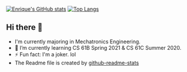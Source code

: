 
[![Enrique's GitHub stats](https://github-readme-stats.vercel.app/api?username=TMAstrider&show_icons=true&theme=tokyonight)](https://github.com/TMAstrider/github-readme-stats)
[![Top Langs](https://github-readme-stats.vercel.app/api/top-langs/?username=TMAstrider&layout=compact&hide=javascript)](https://github.com/TMAstrider/github-readme-stats)

## Hi there 👋
- I'm currently majoring in Mechatronics Engineering.
- 🔭 I’m currently learning CS 61B Spring 2021 & CS 61C Summer 2020.
- ⚡ Fun fact: I'm a joker.  lol
- The Readme file is created by [github-readme-stats](https://github.com/anuraghazra/github-readme-stats)
<!--
**TMAstrider/TMAstrider** is a ✨ _special_ ✨ repository because its `README.md` (this file) appears on your GitHub profile.

Here are some ideas to get you started:

- 🔭 I’m currently working on ...
- 🌱 I’m currently learning ...
- 👯 I’m looking to collaborate on ...
- 🤔 I’m looking for help with ...
- 💬 Ask me about ...
- 📫 How to reach me: ...
- 😄 Pronouns: ...
- ⚡ Fun fact: ...
-->
